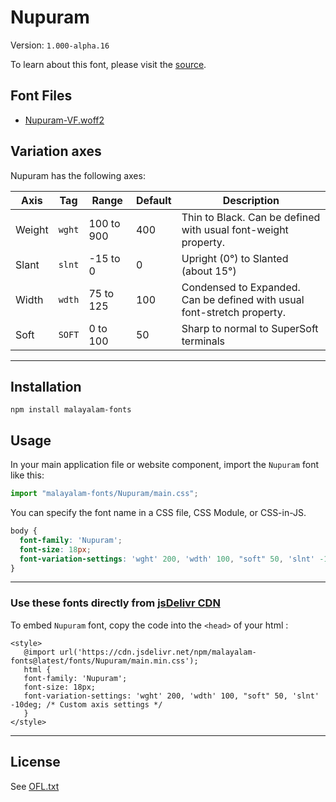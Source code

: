 # Nupuram

Version: `1.000-alpha.16`

To learn about this font, please visit the [source](https://gitlab.com/smc/fonts/Nupuram).

## Font Files

* [Nupuram-VF.woff2](Nupuram-VF.woff2)

## Variation axes

Nupuram has the following axes:

| Axis       | Tag    | Range        | Default | Description                                                     |
| ---------- | ------ | ------------ | ------- | --------------------------------------------------------------- |
| Weight  | `wght` | 100 to 900       | 400       | Thin to Black. Can be defined with usual font-weight property.                      |
| Slant     | `slnt` | -15 to 0       | 0       | Upright (0°) to Slanted (about 15°)                                                |
| Width     | `wdth` | 75 to 125  | 100     | Condensed to Expanded. Can be defined with usual font-stretch property. |
| Soft      | `SOFT` | 0 to 100     | 50       | Sharp to normal to SuperSoft terminals                           |

---

## Installation

```shell
npm install malayalam-fonts
```
## Usage

In your main application file or website component, import the `Nupuram` font like this:

```javascript
import "malayalam-fonts/Nupuram/main.css";
```
You can specify the font name in a CSS file, CSS Module, or CSS-in-JS.

```css
body {
  font-family: 'Nupuram';
  font-size: 18px;
  font-variation-settings: 'wght' 200, 'wdth' 100, "soft" 50, 'slnt' -10deg; /* Custom axis settings */
}
```
---

### Use these fonts directly from [jsDelivr CDN](https://www.jsdelivr.com/package/npm/malayalam-fonts)

To embed `Nupuram` font, copy the code into the `<head>` of your html :

````
<style>
   @import url('https://cdn.jsdelivr.net/npm/malayalam-fonts@latest/fonts/Nupuram/main.min.css');
   html {
   font-family: 'Nupuram';
   font-size: 18px;
   font-variation-settings: 'wght' 200, 'wdth' 100, "soft" 50, 'slnt' -10deg; /* Custom axis settings */
   }
</style>
````
---
## License

See [OFL.txt](OFL.txt)